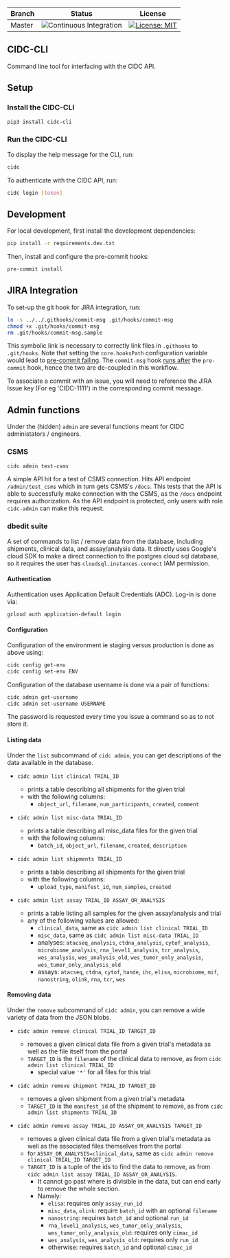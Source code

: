 | Branch | Status                                                                                                                       | License                                                                                                     |
| ------ | ---------------------------------------------------------------------------------------------------------------------------- | ----------------------------------------------------------------------------------------------------------- |
| Master | ![Continuous Integration](https://github.com/CIMAC-CIDC/cidc-cli/workflows/Continuous%20Integration/badge.svg?branch=master) | [![License: MIT](https://img.shields.io/badge/License-MIT-yellow.svg)](https://opensource.org/licenses/MIT) |

## CIDC-CLI

Command line tool for interfacing with the CIDC API.

## Setup

### Install the CIDC-CLI

```bash
pip3 install cidc-cli
```

### Run the CIDC-CLI

To display the help message for the CLI, run:

```bash
cidc
```

To authenticate with the CIDC API, run:

```bash
cidc login [token]
```

## Development

For local development, first install the development dependencies:

```bash
pip install -r requirements.dev.txt
```

Then, install and configure the pre-commit hooks:

```bash
pre-commit install
```

## JIRA Integration

To set-up the git hook for JIRA integration, run:

```bash
ln -s ../../.githooks/commit-msg .git/hooks/commit-msg
chmod +x .git/hooks/commit-msg
rm .git/hooks/commit-msg.sample
```

This symbolic link is necessary to correctly link files in `.githooks` to `.git/hooks`. Note that setting the `core.hooksPath` configuration variable would lead to [pre-commit failing](https://github.com/pre-commit/pre-commit/issues/1198). The `commit-msg` hook [runs after](https://git-scm.com/book/en/v2/Customizing-Git-Git-Hooks) the `pre-commit` hook, hence the two are de-coupled in this workflow.

To associate a commit with an issue, you will need to reference the JIRA Issue key (For eg 'CIDC-1111') in the corresponding commit message.

## Admin functions

Under the (hidden) `admin` are several functions meant for CIDC administators / engineers.

### CSMS

```bash
cidc admin test-csms
```

A simple API hit for a test of CSMS connection. Hits API endpoint `/admin/test_csms` which in turn gets CSMS's `/docs`.
This tests that the API is able to successfully make connection with the CSMS, as the `/docs` endpoint requires authorization.
As the API endpoint is protected, only users with role `cidc-admin` can make this request.

### dbedit suite

A set of commands to list / remove data from the database, including shipments, clinical data, and assay/analysis data.
It directly uses Google's cloud SDK to make a direct connection to the postgres cloud sql database, so it requires the user has `cloudsql.instances.connect` IAM permission.

#### Authentication

Authentication uses Application Default Credentials (ADC). Log-in is done via:

```bash
gcloud auth application-default login
```

#### Configuration

Configuration of the environment ie staging versus production is done as above using:

```bash
cidc config get-env
cidc config set-env ENV
```

Configuration of the database username is done via a pair of functions:

```bash
cidc admin get-username
cidc admin set-username USERNAME
```

The password is requested every time you issue a command so as to not store it.

#### Listing data

Under the `list` subcommand of `cidc admin`, you can get descriptions of the data available in the database.

- `cidc admin list clinical TRIAL_ID`
  - prints a table describing all shipments for the given trial
  - with the following columns:
    - `object_url`, `filename`, `num_participants`, `created`, `comment`

- `cidc admin list misc-data TRIAL_ID`
  - prints a table describing all misc_data files for the given trial
  - with the following columns:
    - `batch_id`, `object_url`, `filename`, `created`, `description`

- `cidc admin list shipments TRIAL_ID`
  - prints a table describing all shipments for the given trial
  - with the following columns:
    - `upload_type`, `manifest_id`, `num_samples`, `created`

- `cidc admin list assay TRIAL_ID ASSAY_OR_ANALYSIS`
  - prints a table listing all samples for the given assay/analysis and trial
  - any of the following values are allowed:
    - `clinical_data`, same as `cidc admin list clinical TRIAL_ID`
    - `misc_data`, same as `cidc admin list misc-data TRIAL_ID`
    - analyses: `atacseq_analysis`, `ctdna_analysis`, `cytof_analysis`, `microbiome_analysis`, `rna_level1_analysis`, `tcr_analysis`, `wes_analysis`, `wes_analysis_old`, `wes_tumor_only_analysis`, `wes_tumor_only_analysis_old`
    - assays: `atacseq`, `ctdna`, `cytof`, `hande`, `ihc`, `elisa`, `microbiome`, `mif`, `nanostring`, `olink`, `rna`, `tcr`, `wes`

#### Removing data

Under the `remove` subcommand of `cidc admin`, you can remove a wide variety of data from the JSON blobs.

- `cidc admin remove clinical TRIAL_ID TARGET_ID`
  - removes a given clinical data file from a given trial's metadata as well as the file itself from the portal
  - `TARGET_ID` is the `filename` of the clinical data to remove, as from `cidc admin list clinical TRIAL_ID`
    - special value `'*'` for all files for this trial

- `cidc admin remove shipment TRIAL_ID TARGET_ID`
  - removes a given shipment from a given trial's metadata
  - `TARGET_ID` is the `manifest_id` of the shipment to remove, as from `cidc admin list shipments TRIAL_ID`

- `cidc admin remove assay TRIAL_ID ASSAY_OR_ANALYSIS TARGET_ID`
  - removes a given clinical data file from a given trial's metadata as well as the associated files themselves from the portal
  - for `ASSAY_OR_ANALYSIS=clinical_data`, same as `cidc admin remove clinical TRIAL_ID TARGET_ID`
  - `TARGET_ID` is a tuple of the ids to find the data to remove, as from `cidc admin list assay TRIAL_ID ASSAY_OR_ANALYSIS`.
    - It cannot go past where is divisible in the data, but can end early to remove the whole section.
    - Namely:
      - `elisa`: requires only `assay_run_id`
      - `misc_data`, `olink`: require `batch_id` with an optional `filename`
      - `nanostring`: requires `batch_id` and optional `run_id`
      - `rna_level1_analysis`, `wes_tumor_only_analysis`,  `wes_tumor_only_analysis_old`: requires only `cimac_id`
      - `wes_analysis`, `wes_analysis_old`: requires only `run_id`
      - otherwise: requires `batch_id` and optional `cimac_id`
